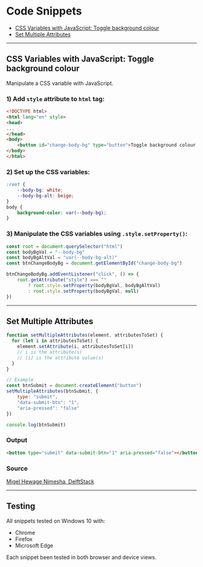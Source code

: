 # Code Snippets

- [CSS Variables with JavaScript: Toggle background colour](#css-variables-with-javascript-toggle-background-colour)
- [Set Multiple Attributes](#set-multiple-attributes)

---

## CSS Variables with JavaScript: Toggle background colour

Manipulate a CSS variable with JavaScript.

### 1) Add `style` attribute to `html` tag:

```HTML
<!DOCTYPE html>
<html lang="en" style>
<head>
...
</head>
<body>
    <button id="change-body-bg" type="button">Toggle background colour of page</button>
</body>
</html>
```

### 2) Set up the CSS variables:

```CSS
:root {
    --body-bg: white;
    --body-bg-alt: beige;
}
body {
    background-color: var(--body-bg);
}
```

### 3) Manipulate the CSS variables using `.style.setProperty()`:

```JavaScript
const root = document.querySelector("html")
const bodyBgVal = "--body-bg"
const bodyBgAltVal = "var(--body-bg-alt)"
const btnChangeBodyBg = document.getElementById("change-body-bg")

btnChangeBodyBg.addEventListener("click", () => {
    root.getAttribute("style") === ""
        ? root.style.setProperty(bodyBgVal, bodyBgAltVal)
        : root.style.setProperty(bodyBgVal, null)
})
```

---

## Set Multiple Attributes

```JavaScript
function setMultipleAttributes(element, attributesToSet) {
  for (let i in attributesToSet) {
    element.setAttribute(i, attributesToSet[i])
    // i is the attribute(s)
    // [i] is the attribute value(s)
  }
}

// Example
const btnSubmit = document.createElement("button")
setMultipleAttributes(btnSubmit, {
    type: "submit",
    "data-submit-btn": "1",
    "aria-pressed": "false"
})

console.log(btnSubmit)
```

### Output

```HTML
<button type="submit" data-submit-btn="1" aria-pressed="false"></button>
```

### Source

[Migel Hewage Nimesha, DelftStack](https://www.delftstack.com/howto/javascript/set-multiple-attributes-to-an-element-using-javascript/)

---

## Testing

All snippets tested on Windows 10 with:

- Chrome
- Firefox
- Microsoft Edge

Each snippet been tested in both browser and device views.
